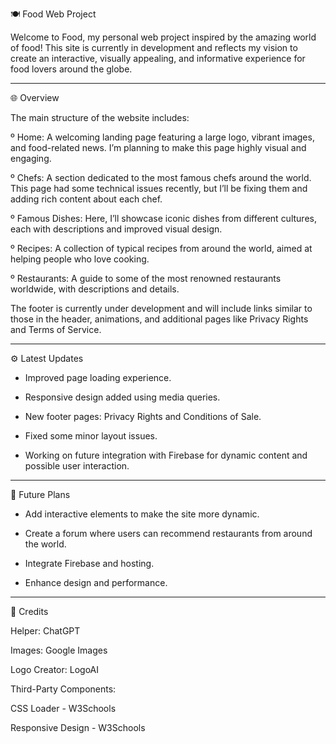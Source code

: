 🍽️ Food Web Project

Welcome to Food, my personal web project inspired by the amazing world of food! This site is currently in development and reflects my vision to create an interactive, visually appealing, and informative experience for food lovers around the globe.

---------------------------------------------------------------------------------------------------------------------------------------------------------------------------------------------

🌐 Overview

The main structure of the website includes:

º Home: A welcoming landing page featuring a large logo, vibrant images, and food-related news. I’m planning to make this page highly visual and engaging.

º Chefs: A section dedicated to the most famous chefs around the world. This page had some technical issues recently, but I’ll be fixing them and adding rich content about each chef.

º Famous Dishes: Here, I’ll showcase iconic dishes from different cultures, each with descriptions and improved visual design.

º Recipes: A collection of typical recipes from around the world, aimed at helping people who love cooking.

º Restaurants: A guide to some of the most renowned restaurants worldwide, with descriptions and details.

The footer is currently under development and will include links similar to those in the header, animations, and additional pages like Privacy Rights and Terms of Service.

---------------------------------------------------------------------------------------------------------------------------------------------------------------------------------------------

⚙️ Latest Updates

- Improved page loading experience.

- Responsive design added using media queries.

- New footer pages: Privacy Rights and Conditions of Sale.

- Fixed some minor layout issues.

- Working on future integration with Firebase for dynamic content and possible user interaction.

---------------------------------------------------------------------------------------------------------------------------------------------------------------------------------------------

🚀 Future Plans

- Add interactive elements to make the site more dynamic.

- Create a forum where users can recommend restaurants from around the world.

- Integrate Firebase and hosting.

- Enhance design and performance.

---------------------------------------------------------------------------------------------------------------------------------------------------------------------------------------------

🙌 Credits

Helper: ChatGPT

Images: Google Images

Logo Creator: LogoAI

Third-Party Components:

CSS Loader - W3Schools

Responsive Design - W3Schools
